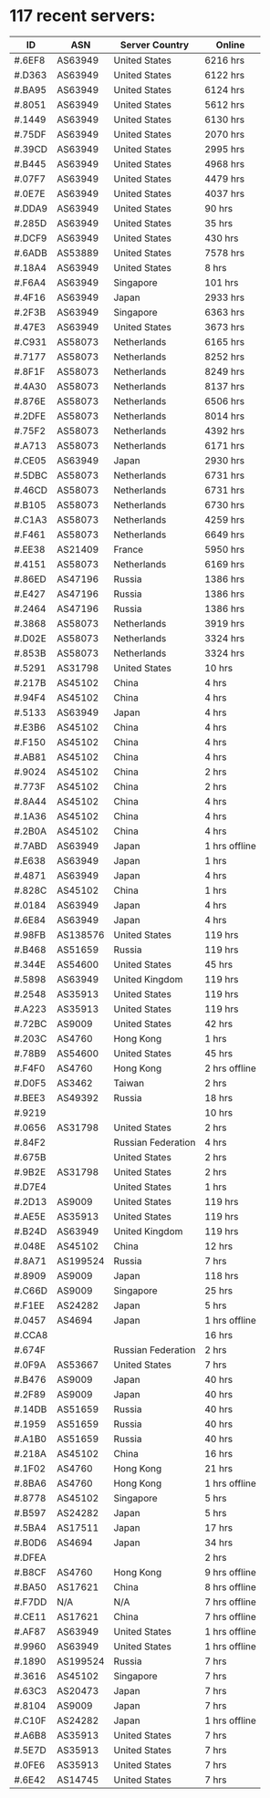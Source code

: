 # 117 recent servers:

| ID | ASN | Server Country | Online |
| ------ | ------ | ------ | ------ |
| #.6EF8 | AS63949 | United States | 6216 hrs |
| #.D363 | AS63949 | United States | 6122 hrs |
| #.BA95 | AS63949 | United States | 6124 hrs |
| #.8051 | AS63949 | United States | 5612 hrs |
| #.1449 | AS63949 | United States | 6130 hrs |
| #.75DF | AS63949 | United States | 2070 hrs |
| #.39CD | AS63949 | United States | 2995 hrs |
| #.B445 | AS63949 | United States | 4968 hrs |
| #.07F7 | AS63949 | United States | 4479 hrs |
| #.0E7E | AS63949 | United States | 4037 hrs |
| #.DDA9 | AS63949 | United States | 90 hrs |
| #.285D | AS63949 | United States | 35 hrs |
| #.DCF9 | AS63949 | United States | 430 hrs |
| #.6ADB | AS53889 | United States | 7578 hrs |
| #.18A4 | AS63949 | United States | 8 hrs |
| #.F6A4 | AS63949 | Singapore | 101 hrs |
| #.4F16 | AS63949 | Japan | 2933 hrs |
| #.2F3B | AS63949 | Singapore | 6363 hrs |
| #.47E3 | AS63949 | United States | 3673 hrs |
| #.C931 | AS58073 | Netherlands | 6165 hrs |
| #.7177 | AS58073 | Netherlands | 8252 hrs |
| #.8F1F | AS58073 | Netherlands | 8249 hrs |
| #.4A30 | AS58073 | Netherlands | 8137 hrs |
| #.876E | AS58073 | Netherlands | 6506 hrs |
| #.2DFE | AS58073 | Netherlands | 8014 hrs |
| #.75F2 | AS58073 | Netherlands | 4392 hrs |
| #.A713 | AS58073 | Netherlands | 6171 hrs |
| #.CE05 | AS63949 | Japan | 2930 hrs |
| #.5DBC | AS58073 | Netherlands | 6731 hrs |
| #.46CD | AS58073 | Netherlands | 6731 hrs |
| #.B105 | AS58073 | Netherlands | 6730 hrs |
| #.C1A3 | AS58073 | Netherlands | 4259 hrs |
| #.F461 | AS58073 | Netherlands | 6649 hrs |
| #.EE38 | AS21409 | France | 5950 hrs |
| #.4151 | AS58073 | Netherlands | 6169 hrs |
| #.86ED | AS47196 | Russia | 1386 hrs |
| #.E427 | AS47196 | Russia | 1386 hrs |
| #.2464 | AS47196 | Russia | 1386 hrs |
| #.3868 | AS58073 | Netherlands | 3919 hrs |
| #.D02E | AS58073 | Netherlands | 3324 hrs |
| #.853B | AS58073 | Netherlands | 3324 hrs |
| #.5291 | AS31798 | United States | 10 hrs |
| #.217B | AS45102 | China | 4 hrs |
| #.94F4 | AS45102 | China | 4 hrs |
| #.5133 | AS63949 | Japan | 4 hrs |
| #.E3B6 | AS45102 | China | 4 hrs |
| #.F150 | AS45102 | China | 4 hrs |
| #.AB81 | AS45102 | China | 4 hrs |
| #.9024 | AS45102 | China | 2 hrs |
| #.773F | AS45102 | China | 2 hrs |
| #.8A44 | AS45102 | China | 4 hrs |
| #.1A36 | AS45102 | China | 4 hrs |
| #.2B0A | AS45102 | China | 4 hrs |
| #.7ABD | AS63949 | Japan | 1 hrs offline |
| #.E638 | AS63949 | Japan | 1 hrs |
| #.4871 | AS63949 | Japan | 4 hrs |
| #.828C | AS45102 | China | 1 hrs |
| #.0184 | AS63949 | Japan | 4 hrs |
| #.6E84 | AS63949 | Japan | 4 hrs |
| #.98FB | AS138576 | United States | 119 hrs |
| #.B468 | AS51659 | Russia | 119 hrs |
| #.344E | AS54600 | United States | 45 hrs |
| #.5898 | AS63949 | United Kingdom | 119 hrs |
| #.2548 | AS35913 | United States | 119 hrs |
| #.A223 | AS35913 | United States | 119 hrs |
| #.72BC | AS9009 | United States | 42 hrs |
| #.203C | AS4760 | Hong Kong | 1 hrs |
| #.78B9 | AS54600 | United States | 45 hrs |
| #.F4F0 | AS4760 | Hong Kong | 2 hrs offline |
| #.D0F5 | AS3462 | Taiwan | 2 hrs |
| #.BEE3 | AS49392 | Russia | 18 hrs |
| #.9219 |  |  | 10 hrs |
| #.0656 | AS31798 | United States | 2 hrs |
| #.84F2 |  | Russian Federation | 4 hrs |
| #.675B |  | United States | 2 hrs |
| #.9B2E | AS31798 | United States | 2 hrs |
| #.D7E4 |  | United States | 1 hrs |
| #.2D13 | AS9009 | United States | 119 hrs |
| #.AE5E | AS35913 | United States | 119 hrs |
| #.B24D | AS63949 | United Kingdom | 119 hrs |
| #.048E | AS45102 | China | 12 hrs |
| #.8A71 | AS199524 | Russia | 7 hrs |
| #.8909 | AS9009 | Japan | 118 hrs |
| #.C66D | AS9009 | Singapore | 25 hrs |
| #.F1EE | AS24282 | Japan | 5 hrs |
| #.0457 | AS4694 | Japan | 1 hrs offline |
| #.CCA8 |  |  | 16 hrs |
| #.674F |  | Russian Federation | 2 hrs |
| #.0F9A | AS53667 | United States | 7 hrs |
| #.B476 | AS9009 | Japan | 40 hrs |
| #.2F89 | AS9009 | Japan | 40 hrs |
| #.14DB | AS51659 | Russia | 40 hrs |
| #.1959 | AS51659 | Russia | 40 hrs |
| #.A1B0 | AS51659 | Russia | 40 hrs |
| #.218A | AS45102 | China | 16 hrs |
| #.1F02 | AS4760 | Hong Kong | 21 hrs |
| #.8BA6 | AS4760 | Hong Kong | 1 hrs offline |
| #.8778 | AS45102 | Singapore | 5 hrs |
| #.B597 | AS24282 | Japan | 5 hrs |
| #.5BA4 | AS17511 | Japan | 17 hrs |
| #.B0D6 | AS4694 | Japan | 34 hrs |
| #.DFEA |  |  | 2 hrs |
| #.B8CF | AS4760 | Hong Kong | 9 hrs offline |
| #.BA50 | AS17621 | China | 8 hrs offline |
| #.F7DD | N/A | N/A | 7 hrs offline |
| #.CE11 | AS17621 | China | 7 hrs offline |
| #.AF87 | AS63949 | United States | 1 hrs offline |
| #.9960 | AS63949 | United States | 1 hrs offline |
| #.1890 | AS199524 | Russia | 7 hrs |
| #.3616 | AS45102 | Singapore | 7 hrs |
| #.63C3 | AS20473 | Japan | 7 hrs |
| #.8104 | AS9009 | Japan | 7 hrs |
| #.C10F | AS24282 | Japan | 1 hrs offline |
| #.A6B8 | AS35913 | United States | 7 hrs |
| #.5E7D | AS35913 | United States | 7 hrs |
| #.0FE6 | AS35913 | United States | 7 hrs |
| #.6E42 | AS14745 | United States | 7 hrs |

